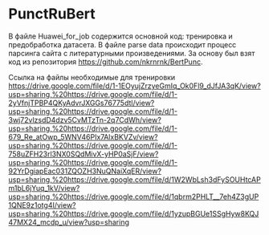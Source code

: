 # PunctRuBert
В файле Huawei_for_job содержится основной код: тренировка и предобработка датасета.
В файле parse data происходит процесс парсинга сайта с литературными произведениями.
За основу был взят код из репозитория https://github.com/nkrnrnk/BertPunc.

Ссылка на файлы необходимые для тренировки https://drive.google.com/file/d/1-1EOyujZrzyeGmIq_Ok0Fl9_dJfJA3qK/view?usp=sharing,%20https://drive.google.com/file/d/1-2yVfnjTPBP4QKyAdvrJXGGs76775dtl/view?usp=sharing,%20https://drive.google.com/file/d/1-3wj72vlzsdD4dzv5CvMTzTn-2q7CdWh/view?usp=sharing,%20https://drive.google.com/file/d/1-679_Re_atOwp_5WNV46PIx7AlxBKVZv/view?usp=sharing,%20https://drive.google.com/file/d/1-758uZFH23rl3NX0SQdMivX-yHP0aSjF/view?usp=sharing,%20https://drive.google.com/file/d/1-92YrDgiapEac031ZQOZH3NuQNaiXqER/view?usp=sharing,%20https://drive.google.com/file/d/1W2WbLsh3dFySOUHtcAPm1bL6jYuq_1kV/view?usp=sharing,%20https://drive.google.com/file/d/1qbrm2PHLT__7eh4Z3gUP1QNE9z1otg4I/view?usp=sharing,%20https://drive.google.com/file/d/1yzupBGUe1SSgHyw8KQJ47MX24_mcdp_u/view?usp=sharing
